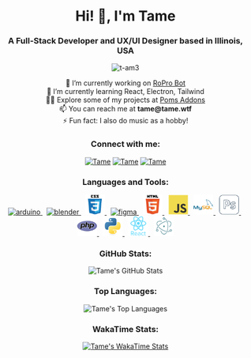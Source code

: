 <div align="center">
  <h1>Hi! 👋, I'm Tame</h1>
  <h3>A Full-Stack Developer and UX/UI Designer based in Illinois, USA</h3>

  <p> 
    <img src="https://komarev.com/ghpvc/?username=t-am3&label=Profile%20views&color=0e75b6&style=flat" alt="t-am3" />
  </p>

  <ul style="list-style-type: none; padding: 0;">
    <li>🔭 I’m currently working on <a href="https://ropro-bot.gitbook.io/docs/">RoPro Bot</a></li>
    <li>🌱 I’m currently learning React, Electron, Tailwind</li>
    <li>👨‍💻 Explore some of my projects at <a href="https://pomsaddons.xyz/work.html">Poms Addons</a></li>
    <li>📫 You can reach me at <strong>tame@tame.wtf</strong></li>
    <li>⚡ Fun fact: I also do music as a hobby!</li>
  </ul>
<h3>Connect with me:</h3>
  <a href="https://www.youtube.com/c/@tam3" target="blank"><img src="https://raw.githubusercontent.com/rahuldkjain/github-profile-readme-generator/master/src/images/icons/Social/youtube.svg" alt="Tame" height="30" width="40" /></a>
  <a href="https://discord.com/users/466947414075506699" target="blank"><img src="https://raw.githubusercontent.com/rahuldkjain/github-profile-readme-generator/master/src/images/icons/Social/discord.svg" alt="Tame" height="30" width="40" /></a>
  <a href="https://open.spotify.com/artist/1Zzq6ToN7OhYCEs22vqa6b?si=Vjs9oPL2RmyY50Fw4gR9BA" target="blank"><img src="https://raw.githubusercontent.com/rahuldkjain/github-profile-readme-generator/master/src/images/icons/Social/spotify.svg" alt="Tame" height="30" width="40" /></a>


  <h3>Languages and Tools:</h3>
  <p> 
    <a href="https://www.arduino.cc/" target="_blank" rel="noreferrer"> <img src="https://cdn.worldvectorlogo.com/logos/arduino-1.svg" alt="arduino" width="40" height="40"/> </a> &nbsp; 
    <a href="https://www.blender.org/" target="_blank" rel="noreferrer"> <img src="https://download.blender.org/branding/community/blender_community_badge_white.svg" alt="blender" width="40" height="40"/> </a> &nbsp; 
    <a href="https://www.w3schools.com/css/" target="_blank" rel="noreferrer"> <img src="https://raw.githubusercontent.com/devicons/devicon/master/icons/css3/css3-original-wordmark.svg" alt="css3" width="40" height="40"/> </a> &nbsp; 
    <a href="https://www.figma.com/" target="_blank" rel="noreferrer"> <img src="https://www.vectorlogo.zone/logos/figma/figma-icon.svg" alt="figma" width="40" height="40"/> </a> &nbsp; 
    <a href="https://www.w3.org/html/" target="_blank" rel="noreferrer"> <img src="https://raw.githubusercontent.com/devicons/devicon/master/icons/html5/html5-original-wordmark.svg" alt="html5" width="40" height="40"/> </a> &nbsp; 
    <a href="https://developer.mozilla.org/en-US/docs/Web/JavaScript" target="_blank" rel="noreferrer"> <img src="https://raw.githubusercontent.com/devicons/devicon/master/icons/javascript/javascript-original.svg" alt="javascript" width="40" height="40"/> </a> &nbsp; 
    <a href="https://www.mysql.com/" target="_blank" rel="noreferrer"> <img src="https://raw.githubusercontent.com/devicons/devicon/master/icons/mysql/mysql-original-wordmark.svg" alt="mysql" width="40" height="40"/> </a> &nbsp; 
    <a href="https://www.photoshop.com/en" target="_blank" rel="noreferrer"> <img src="https://raw.githubusercontent.com/devicons/devicon/master/icons/photoshop/photoshop-line.svg" alt="photoshop" width="40" height="40"/> </a> &nbsp; 
    <a href="https://www.php.net" target="_blank" rel="noreferrer"> <img src="https://raw.githubusercontent.com/devicons/devicon/master/icons/php/php-original.svg" alt="php" width="40" height="40"/> </a> &nbsp; 
    <a href="https://www.python.org" target="_blank" rel="noreferrer"> <img src="https://raw.githubusercontent.com/devicons/devicon/master/icons/python/python-original.svg" alt="python" width="40" height="40"/> </a> &nbsp; 
    <a href="https://reactjs.org/" target="_blank" rel="noreferrer"> <img src="https://raw.githubusercontent.com/devicons/devicon/master/icons/react/react-original-wordmark.svg" alt="react" width="40" height="40"/> </a> &nbsp; 
    <a href="https://www.electronjs.org/" target="_blank" rel="noreferrer"> <img src="https://raw.githubusercontent.com/devicons/devicon/master/icons/electron/electron-original.svg" alt="electron" width="40" height="40"/> </a>
  </p>

  <h3>GitHub Stats:</h3>
  <p>
    <img src="https://github-readme-stats.vercel.app/api?username=T-am3&show_icons=true&theme=dark" alt="Tame's GitHub Stats"/>
  </p>

  <h3>Top Languages:</h3>
  <p>
    <img src="https://github-readme-stats.vercel.app/api/top-langs/?username=T-am3&layout=compact&theme=dark" alt="Tame's Top Languages"/>
  </p>

  <h3>WakaTime Stats:</h3>
  <p>
    <a href="https://github.com/anuraghazra/github-readme-stats">
      <img src="https://github-readme-stats.vercel.app/api/wakatime?username=tame&layout=compact&theme=dark" alt="Tame's WakaTime Stats"/>
    </a>
  </p>
</div>
